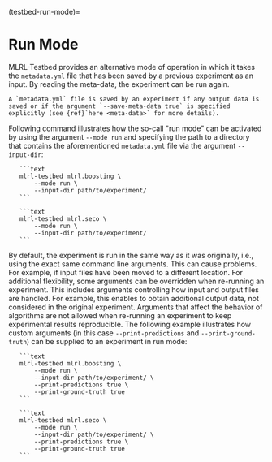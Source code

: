 (testbed-run-mode)=

# Run Mode

MLRL-Testbed provides an alternative mode of operation in which it takes the `metadata.yml` file that has been saved by a previous experiment as an input. By reading the meta-data, the experiment can be run again.

```{note}
A `metadata.yml` file is saved by an experiment if any output data is saved or if the argument `--save-meta-data true` is specified explicitly (see {ref}`here <meta-data>` for more details).
```

Following command illustrates how the so-call "run mode" can be activated by using the argument `--mode run` and specifying the path to a directory that contains the aforementioned `metadata.yml` file via the argument `--input-dir`:

````{tab} BOOMER
   ```text
   mlrl-testbed mlrl.boosting \
       --mode run \
       --input-dir path/to/experiment/
   ```
````

````{tab} SeCo
   ```text
   mlrl-testbed mlrl.seco \
       --mode run \
       --input-dir path/to/experiment/
   ```
````

By default, the experiment is run in the same way as it was originally, i.e., using the exact same command line arguments. This can cause problems. For example, if input files have been moved to a different location. For additional flexibility, some arguments can be overridden when re-running an experiment. This includes arguments controlling how input and output files are handled. For example, this enables to obtain additional output data, not considered in the original experiment. Arguments that affect the behavior of algorithms are not allowed when re-running an experiment to keep experimental results reproducible. The following example illustrates how custom arguments (in this case `--print-predictions` and `--print-ground-truth`) can be supplied to an experiment in run mode:

````{tab} BOOMER
   ```text
   mlrl-testbed mlrl.boosting \
       --mode run \
       --input-dir path/to/experiment/ \
       --print-predictions true \
       --print-ground-truth true
   ```
````

````{tab} SeCo
   ```text
   mlrl-testbed mlrl.seco \
       --mode run \
       --input-dir path/to/experiment/ \
       --print-predictions true \
       --print-ground-truth true
   ```
````
